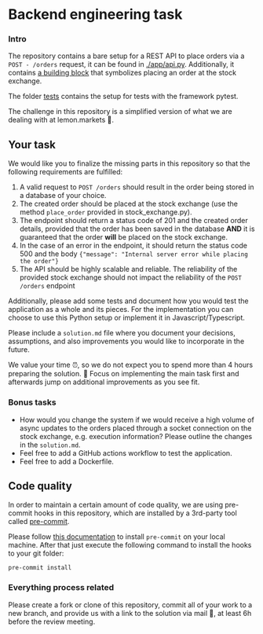# Backend engineering task

### Intro 

The repository contains a bare setup for a REST API to place orders via a `POST - /orders` request, it can be found in [./app/api.py](./app/api.py).
Additionally, it contains [a building block](./app/stock_exchange.py) that symbolizes placing an order at the stock exchange.

The folder [tests](./tests) contains the setup for tests with the framework pytest.

The challenge in this repository is a simplified version of what we are dealing with at lemon.markets 🍋. 

## Your task

We would like you to finalize the missing parts in this repository so that the following requirements are fulfilled:
1. A valid request to `POST /orders` should result in the order being stored in a database of your choice.
2. The created order should be placed at the stock exchange (use the method `place_order` provided in stock_exchange.py).
3. The endpoint should return a status code of 201 and the created order details, provided that the order has been saved in the database **AND** it is guaranteed that the order **will** be placed on the stock exchange.  
4. In the case of an error in the endpoint, it should return the status code 500 and the body `{"message": "Internal server error while placing the order"}` 
5. The API should be highly scalable and reliable. The reliability of the provided stock exchange should not impact the reliability of the `POST /orders` endpoint


Additionally, please add some tests and document how you would test the application as a whole and its pieces.
For the implementation you can choose to use this Python setup or implement it in Javascript/Typescript.

Please include a `solution.md` file where you document your decisions, assumptions, and also improvements you would like to incorporate in the future.

We value your time ⏰, so we do not expect you to spend more than 4 hours preparing the solution. 🤗 
Focus on implementing the main task first and afterwards jump on additional improvements as you see fit.

### Bonus tasks
* How would you change the system if we would receive a high volume of async updates to the orders placed through a socket connection on the stock exchange, e.g. execution information? Please outline the changes in the `solution.md`.
* Feel free to add a GitHub actions workflow to test the application.
* Feel free to add a Dockerfile.

## Code quality

In order to maintain a certain amount of code quality, we are using pre-commit hooks
in this repository, which are installed by a 3rd-party tool called [pre-commit](https://pre-commit.com/).

Please follow [this documentation](https://pre-commit.com/#install) to install `pre-commit`
on your local machine. After that just execute the following command to install the hooks
to your git folder:

```shell
pre-commit install
```


###  Everything process related
Please create a fork or clone of this repository, commit all of your work to a new branch, and provide us with a link to the solution via mail 📩, at least 6h before the review meeting.
